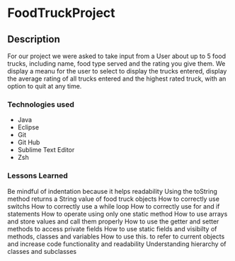 # FoodTruckProject

## Description
For our project we were asked to take input from a User about up to 5 food trucks, including name, food type served and the rating you give them. We display a meanu for the user to select to display the trucks entered, display the average rating of all trucks entered and the highest rated truck, with an option to quit at any time.

### Technologies used
- Java
- Eclipse
- Git
- Git Hub
- Sublime Text Editor
- Zsh

### Lessons Learned

Be mindful of indentation because it helps readability
Using the toString method returns a String value of food truck objects
How to correctly use switchs
How to correctly use a while loop
How to correctly use for and if statements
How to operate using only one static method
How to use arrays and store values and call them properly
How to use the getter and setter methods to access private fields
How to use static fields and visibilty of methods, classes and variables
How to use this. to refer to current objects and increase code functionality and readability
Understanding hierarchy of classes and subclasses
